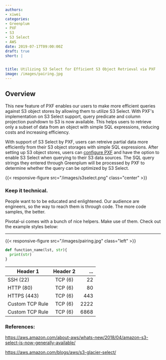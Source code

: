 ```yaml
---
authors:
- xiwei
categories:
- Greenplum
- PXF
- S3
- S3 Select
- AWS 
date: 2019-07-17T09:00:00Z
draft: true
short: |
  

title: Utilizing S3 Select for Efficient S3 Object Retrieval via PXF
image: /images/pairing.jpg
---
```


## Overview

This new feature of PXF enables our users to make more efficient queries against S3 object stores by allowing them to utilize S3 Select. With PXF's implementation on S3 Select support, query predicate and column projection pushdown to S3 is now available. This helps users to retrieve only a subset of data from an object with simple SQL expressions, reducing costs and increasing efficiency.


With support of S3 Select by PXF, users can retreive partial data more efficiently from their S3 object storages with simple SQL expressions. After setting up S3 object stores, users can [configure PXF](https://gpdb.docs.pivotal.io/6-0Beta/pxf/objstore_cfg.html) and have the option to enable S3 Select when querying to their S3 data sources. The SQL query strings they entered through Greenplum will be processed by PXF to determine whether the query can be optimized by S3 Select.

{{< responsive-figure src="/images/s3select.png" class="center" >}}

### Keep it technical.

People want to to be educated and enlightened.  Our audience are engineers, so the way to reach them is through code.  The more code samples, the better.

Pivotal-ui comes with a bunch of nice helpers.  Make use of them.  Check out the example styles below:

---



{{< responsive-figure src="/images/pairing.jpg" class="left" >}}


~~~python
def function_name(lst, str){
  print(str)
}
~~~

| Header 1        | Header 2  | ...        |
| --------------  | :-------: | ---------: |
| SSH (22)        | TCP (6)   | 22         |
| HTTP (80)       | TCP (6)   | 80         |
| HTTPS (443)     | TCP (6)   | 443        |
| Custom TCP Rule | TCP (6)   | 2222       |
| Custom TCP Rule | TCP (6)   | 6868       |



### References:
https://aws.amazon.com/about-aws/whats-new/2018/04/amazon-s3-select-is-now-generally-available/

https://aws.amazon.com/blogs/aws/s3-glacier-select/
